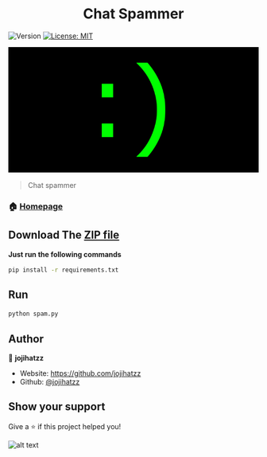 <h1 align="center">Chat Spammer</h1>
<p>
  <img alt="Version" src="https://img.shields.io/badge/version-1.0-blue.svg?cacheSeconds=2592000" />
  <a href="https://github.com/jojihatzz/SchoolGradesSystemTerminalVer/blob/main/LICENSE" target="_blank">
    <img alt="License: MIT" src="https://img.shields.io/badge/License-MIT-yellow.svg" />
  </a>
</p>





![alt text](https://raw.githubusercontent.com/jojihatzz/Chat-Spammer/main/bg.png)






> Chat spammer

### 🏠 [Homepage](https://github.com/jojihatzz/Chat-Spammer)

## Download The [ZIP file](https://github.com/jojihatzz/Chat-Spammer/archive/refs/heads/main.zip)
**Just run the following commands**
```sh
pip install -r requirements.txt
```

## Run

```sh
python spam.py
```



## Author

👤 **jojihatzz**

* Website: https://github.com/jojihatzz
* Github: [@jojihatzz](https://github.com/jojihatzz)

## Show your support

Give a ⭐️ if this project helped you! 




![alt text](https://github.com/jojihatzz/SchoolGradesSystemTerminalVer/blob/main/yee.jpg?raw=true)